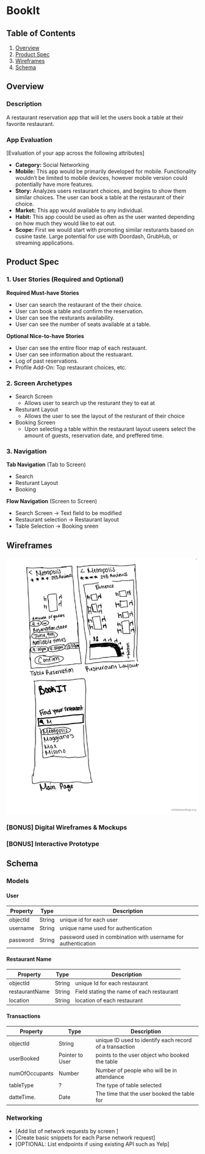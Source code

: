 # BookIt

## Table of Contents
1. [Overview](#Overview)
1. [Product Spec](#Product-Spec)
1. [Wireframes](#Wireframes)
2. [Schema](#Schema)

## Overview
### Description
A restaurant reservation app that will let the users book a table at their favorite restaurant.

### App Evaluation
[Evaluation of your app across the following attributes]
- **Category:** Social Networking
- **Mobile:** This app would be primarily developed for mobile. Functionality wouldn’t be limited to mobile devices, however mobile version could potentially have more features.
- **Story:** Analyzes users restaurant choices, and begins to show them similar choices. The user can book a table at the restaurant of their choice.
- **Market:** This app would available to any individual.
- **Habit:** This app coould be used as often as the user wanted depending on how much they would like to eat out.
- **Scope:** First we would start with promoting similar resturants based on cusine taste. Large potential for use with Doordash, GrubHub, or streaming applications.

## Product Spec

### 1. User Stories (Required and Optional)

**Required Must-have Stories**

* User can search the restaurant of the their choice.
* User can book a table and confirm the reservation.
* User can see the resturants availability.
* User can see the number of seats available at a table.

**Optional Nice-to-have Stories**

* User can see the entire floor map of each restauant.
* User can see information about the restuarant.
* Log of past reservations.
* Profile Add-On: Top restaurant choices, etc.

### 2. Screen Archetypes

* Search Screen
   * Allows user to search up the resturant they to eat at
* Resturant Layout
   * Allows the user to see the layout of the resturant of their choice
* Booking Screen
   * Upon selecting a table within the restaurant layout useers select the amount of guests, reservation date, and preffered time.
   
### 3. Navigation

**Tab Navigation** (Tab to Screen)

* Search
* Resturant Layout
* Booking

**Flow Navigation** (Screen to Screen)

* Search Screen -> Text field to be modified
* Restaurant selection -> Restaurant layout
* Table Selection -> Booking sreen

## Wireframes
<img src="BookIt Wireframes.JPG" width=600>

### [BONUS] Digital Wireframes & Mockups

### [BONUS] Interactive Prototype

## Schema 
### Models
#### User

   | Property      | Type     | Description |
   | ------------- | -------- | ------------|
   | objectId      | String   | unique id for each user |
   | username      | String   | unique name used for authentication |
   | password      | String   | password used in combination with username for authentication |
   
#### Restaurant Name

   | Property      | Type     | Description |
   | ------------- | -------- | ------------|
   | objectId      | String   | unique Id for each restaurant |
   | restaurantName| String   | Field stating the name of each restaurant |
   | location      | String   | location of each restaurant |
   
#### Transactions

   | Property      | Type     | Description |
   | ------------- | -------- | ------------|
   | objectId      | String   | unique ID used to identify each record of a transaction |
   | userBooked    | Pointer to User | points to the user object who booked the table |
   | numOfOccupants| Number   | Number of people who will be in attendance |
   | tableType     | ?        | The type of table selected |
   | datteTime.    | Date     | The time that the user booked the table for |
   
### Networking
- [Add list of network requests by screen ]
- [Create basic snippets for each Parse network request]
- [OPTIONAL: List endpoints if using existing API such as Yelp]
